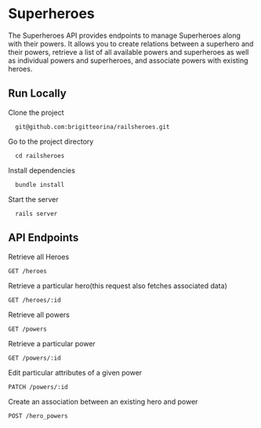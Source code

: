 
# Superheroes

The Superheroes API provides endpoints to manage Superheroes along with their powers. It allows you to create relations between a superhero and their powers, retrieve a list of all available powers and superheroes as well as individual powers and superheroes, and associate powers with existing heroes.

## Run Locally

Clone the project

```On The Terminal
  git@github.com:brigitteorina/railsheroes.git
```

Go to the project directory

```On The Terminal
  cd railsheroes
```

Install dependencies

```On The Terminal
  bundle install
```

Start the server

```On The Terminal
  rails server
```


## API Endpoints

Retrieve all Heroes

    GET /heroes

Retrieve a particular hero(this request also fetches associated data)

    GET /heroes/:id  

Retrieve all powers

    GET /powers

Retrieve a particular power

    GET /powers/:id

Edit particular attributes of a given power

    PATCH /powers/:id

Create an association between an existing hero and power

    POST /hero_powers
